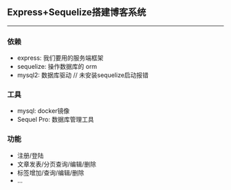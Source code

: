 ## Express+Sequelize搭建博客系统
****
### 依赖
- express: 我们要用的服务端框架
- sequelize: 操作数据库的 orm
- mysql2: 数据库驱动 // 未安装sequelize启动报错

### 工具
- mysql: docker镜像
- Sequel Pro: 数据库管理工具

### 功能
- 注册/登陆
- 文章发表/分页查询/编辑/删除
- 标签增加/查询/编辑/删除
- ...
